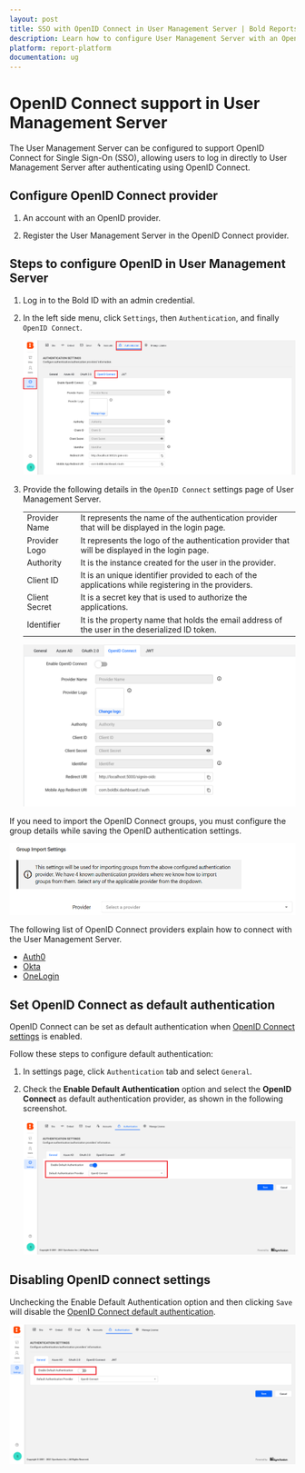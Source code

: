 ```yaml
---
layout: post
title: SSO with OpenID Connect in User Management Server | Bold Reports
description: Learn how to configure User Management Server with an OpenID based identity provider for Single Sign-on authentication using OpenID Connect.
platform: report-platform
documentation: ug
---
```


# OpenID Connect support in User Management Server

The User Management Server can be configured to support OpenID Connect for Single Sign-On (SSO), allowing users to log in directly to User Management Server after authenticating using OpenID Connect.

## Configure OpenID Connect provider

1. An account with an OpenID provider.

2. Register the User Management Server in the OpenID Connect provider.

## Steps to configure OpenID in User Management Server

1. Log in to the Bold ID with an admin credential.

2. In the left side menu, click `Settings`, then `Authentication`, and finally `OpenID Connect`.

    ![Authentication settings](/static/assets/on-premise/images/tenant-management/site-management/authentication/openid-auth-page.png)

4. Provide the following details in the `OpenID Connect` settings page of User Management Server.

    <table>

    <tr>
    <td>Provider Name</td>
    <td>It represents the name of the authentication provider that will be displayed in the login page.</td>
    </tr>

    <tr>
    <td>Provider Logo</td>
    <td>It represents the logo of the authentication provider that will be displayed in the login page.</td>
    </tr>

    <tr>
    <td>Authority</td>
    <td>It is the instance created for the user in the provider.</td>
    </tr>

    <tr>
    <td>Client ID</td>
    <td>It is an unique identifier provided to each of the applications while registering in the providers.</td>
    </tr>

    <tr>
    <td>Client Secret</td>
    <td>It is a secret key that is used to authorize the applications.</td>
    </tr>

    <tr>
    <td>Identifier</td>
    <td>It is the property name that holds the email address of the user in the deserialized ID token.</td>
    </tr>

    </table>  
    
    ![OpenId settings](/static/assets/on-premise/images/tenant-management/site-management/authentication/openid-auth-configuration.png)

If you need to import the OpenID Connect groups, you must configure the group details while saving the OpenID authentication settings.  

![OpenId Group setting](/static/assets/on-premise/images/tenant-management/site-management/authentication/openId-group-settings.png)

The following list of OpenID Connect providers explain how to connect with the User Management Server. 

* [Auth0](./../../../authentication/single-sign-on/openid-connect/auth0/)
* [Okta](./../../../authentication/single-sign-on/openid-connect/okta/)
* [OneLogin](./../../../authentication/single-sign-on/openid-connect/onelogin/)

## Set OpenID Connect as default authentication

OpenID Connect can be set as default authentication when [OpenID Connect settings](#steps-to-configure-openid-in-user-management-server) is enabled.

Follow these steps to configure default authentication:

1. In settings page, click `Authentication` tab and select `General`.

2. Check the **Enable Default Authentication** option and select the **OpenID Connect** as default authentication provider, as shown in the following screenshot.  

   ![Enable OpenID Default Authentication](/static/assets/on-premise/images/tenant-management/site-management/authentication/openid-default-authentication.png)

## Disabling OpenID connect settings

Unchecking the Enable Default Authentication option and then clicking `Save` will disable the [OpenID Connect default authentication](#set-openid-connect-as-default-authentication).  

![Disable Default Authentication](/static/assets/on-premise/images/tenant-management/site-management/authentication/disable-openid-settings.png)
